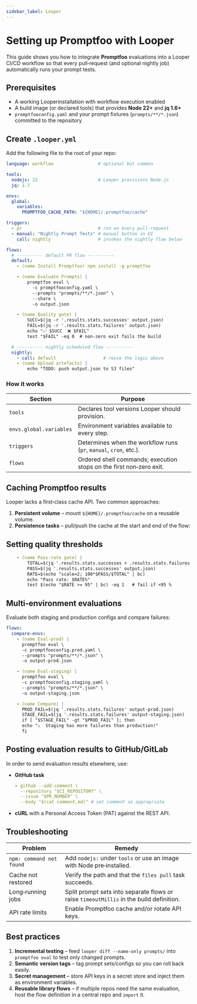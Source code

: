 ```yaml
---
sidebar_label: Looper
---
```


# Setting up Promptfoo with Looper

This guide shows you how to integrate **Promptfoo** evaluations into a Looper CI/CD workflow so that every pull‑request (and optional nightly job) automatically runs your prompt tests.

## Prerequisites

- A working Looperinstallation with workflow execution enabled
- A build image (or declared tools) that provides **Node 22+** and **jq 1.6+**
- `promptfooconfig.yaml` and your prompt fixtures (`prompts/**/*.json`) committed to the repository

## Create `.looper.yml`

Add the following file to the root of your repo:

```yaml
language: workflow                 # optional but common

tools:
  nodejs: 22                       # Looper provisions Node.js
  jq: 1.7

envs:
  global:
    variables:
      PROMPTFOO_CACHE_PATH: "${HOME}/.promptfoo/cache"

triggers:
  - pr                             # run on every pull‑request
  - manual: "Nightly Prompt Tests" # manual button in UI
    call: nightly                  # invokes the nightly flow below

flows:
  # ---------- default PR flow ----------
  default:
    - (name Install Promptfoo) npm install -g promptfoo

    - (name Evaluate Prompts) |
        promptfoo eval \
          -c promptfooconfig.yaml \
          --prompts "prompts/**/*.json" \
          --share \
          -o output.json

    - (name Quality gate) |
        SUCC=$(jq -r '.results.stats.successes' output.json)
        FAIL=$(jq -r '.results.stats.failures' output.json)
        echo "✅ $SUCC  ❌ $FAIL"
        test "$FAIL" -eq 0  # non‑zero exit fails the build

  # ---------- nightly scheduled flow ----------
  nightly:
    - call: default                  # reuse the logic above
    - (name Upload artefacts) |
        echo "TODO: push output.json to S3 files"
```

### How it works

| Section                 | Purpose                                                             |
| ----------------------- | ------------------------------------------------------------------- |
| `tools`                 | Declares tool versions Looper should provision.                     |
| `envs.global.variables` | Environment variables available to every step.                      |
| `triggers`              | Determines when the workflow runs (`pr`, `manual`, `cron`, etc.).   |
| `flows`                 | Ordered shell commands; execution stops on the first non‑zero exit. |

## Caching Promptfoo results

Looper lacks a first‑class cache API. Two common approaches:

1. **Persistent volume** – mount `${HOME}/.promptfoo/cache` on a reusable volume.
2. **Persistence tasks** – pull/push the cache at the start and end of the flow:

## Setting quality thresholds

```yaml
    - (name Pass‑rate gate) |
        TOTAL=$(jq '.results.stats.successes + .results.stats.failures' output.json)
        PASS=$(jq '.results.stats.successes' output.json)
        RATE=$(echo "scale=2; 100*$PASS/$TOTAL" | bc)
        echo "Pass rate: $RATE%"
        test $(echo "$RATE >= 95" | bc) -eq 1   # fail if <95 %
```

## Multi‑environment evaluations

Evaluate both staging and production configs and compare failures:

```yaml
flows:
  compare-envs:
    - (name Eval‑prod) |
      promptfoo eval \
      -c promptfooconfig.prod.yaml \
      --prompts "prompts/**/*.json" \
      -o output-prod.json

    - (name Eval‑staging) |
      promptfoo eval \
      -c promptfooconfig.staging.yaml \
      --prompts "prompts/**/*.json" \
      -o output-staging.json

    - (name Compare) |
      PROD_FAIL=$(jq '.results.stats.failures' output-prod.json)
      STAGE_FAIL=$(jq '.results.stats.failures' output-staging.json)
      if [ "$STAGE_FAIL" -gt "$PROD_FAIL" ]; then
      echo "⚠️  Staging has more failures than production!"
      fi
```

## Posting evaluation results to GitHub/GitLab

In order to send evaluation results elsewhere, use:

- **GitHub task**
  ```yaml
  - github --add-comment \
    --repository "$CI_REPOSITORY" \
    --issue "$PR_NUMBER" \
    --body "$(cat comment.md)" # set comment as appropriate
  ```
- **cURL** with a Personal Access Token (PAT) against the REST API.

## Troubleshooting

| Problem                  | Remedy                                                                                  |
| ------------------------ | --------------------------------------------------------------------------------------- |
| `npm: command not found` | Add `nodejs:` under `tools` or use an image with Node pre‑installed.                    |
| Cache not restored       | Verify the path and that the `files pull` task succeeds.                                |
| Long‑running jobs        | Split prompt sets into separate flows or raise `timeoutMillis` in the build definition. |
| API rate limits          | Enable Promptfoo cache and/or rotate API keys.                                          |

## Best practices

1. **Incremental testing** – feed `looper diff --name-only prompts/` into `promptfoo eval` to test only changed prompts.
2. **Semantic version tags** – tag prompt sets/configs so you can roll back easily.
3. **Secret management** – store API keys in a secret store and inject them as environment variables.
4. **Reusable library flows** – if multiple repos need the same evaluation, host the flow definition in a central repo and `import` it.
